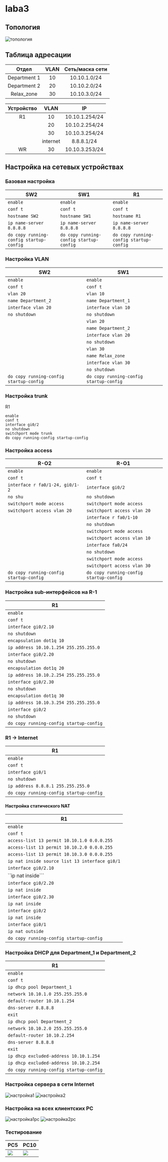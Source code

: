 # laba3

## Топология
![топология](https://github.com/mrvol3x/laba3/blob/main/cccccccccc.png)

## Таблица адресации


|Отдел| VLAN | Сеть/маска сети|
| :---: | :---: | :---: |
|Department 1 | 10 | 10.10.1.0/24|
|Department 2 | 20 | 10.10.2.0/24|
|Relax_zone | 30 | 10.10.3.0/24|

|Устройство| VLAN | IP | 
| :---: | :---: | :---: |
| R1 | 10 | 10.10.1.254/24|
| | 20 | 10.10.2.254/24|
| | 30 | 10.10.3.254/24|
| | internet | 8.8.8.1/24
| WR | 30 | 10.10.3.253/24|

## Настройка на сетевых устройствах

### Базовая настройка

|SW2|SW1|R1|
| --- | --- | --- |
|```enable``` |```enable``` |```enable``` |
| ```conf t```|```conf t```|```conf t```|
|```hostname SW2```|```hostname SW1```| ```hostname R1```|
|```ip name-server 8.8.8.8```|```ip name-server 8.8.8.8```|```ip name-server 8.8.8.8```|
|```do copy running-config startup-config```|```do copy running-config startup-config```|```do copy running-config startup-config```|

### Настройка VLAN
|SW2|SW1|
| --- | --- |
|```enable``` |```enable``` |
| ```conf t```|```conf t```|
|```vlan 20```|```vlan 10```| 
|```name Department_2```|```name Department_1```| 
|```interface vlan 20```|```interface vlan 10```| 
|```no shutdown```|```no shutdown```|
| |```vlan 20```|
| |```name Department_2```|
| |```interface vlan 20```|
| |```no shutdown```|
| |```vlan 30```|
| |```name Relax_zone```|
| |```interface vlan 30```|
| |```no shutdown```|
|```do copy running-config startup-config```|```do copy running-config startup-config```|

### Настройка trunk
R1
```
enable
conf t
interface gi0/2
no shutdown
switchport mode trunk
do copy running-config startup-config
```


### Настройка access
|R-O2|R-O1|
| --- | --- |
|```enable``` |```enable``` |
| ```conf t```|```conf t```|
|```interface r fa0/1-24, gi0/1-2```|```interface gi0/2```| 
|```no shu```|```no shutdown```| 
|```switchport mode access```|```switchport mode access```| 
|```switchport access vlan 20```|```switchport access vlan 20```|
||```interface r fa0/1-10```|
||```no shutdown```|
||```switchport mode access```|
||```switchport access vlan 10```|
||```interface fa0/24```|
||```no shutdown```|
||```switchport mode access```|
||```switchport access vlan 30```|
|```do copy running-config startup-config```|```do copy running-config startup-config```|

### Настройка sub-интерфейсов на R-1
|R1|
| --- |
|```enable``` |
| ```conf t```|
|```interface gi0/2.10```|
|```no shutdown```|
|```encapsulation dot1q 10```|
|```ip address 10.10.1.254 255.255.255.0```|
|```interface gi0/2.20```|
|```no shutdown```|
|```encapsulation dot1q 20```|
|```ip address 10.10.2.254 255.255.255.0```|
|```interface gi0/2.30```|
|```no shutdown```|
|```encapsulation dot1q 30```|
|```ip address 10.10.3.254 255.255.255.0```|
|```interface gi0/2```|
|```no shutdown```|
|```do copy running-config startup-config```|

### R1 -> Internet
|R1|
| --- |
|```enable``` |
| ```conf t```|
|```interface gi0/1```|
|```no shutdown```|
|```ip address 8.8.8.1 255.255.255.0```|
|```do copy running-config startup-config```|

#### Настройка статического NAT
|R1|
| --- |
|```enable``` |
| ```conf t```|
|```access-list 13 permit 10.10.1.0 0.0.0.255```|
|```access-list 13 permit 10.10.2.0 0.0.0.255```|
|```access-list 13 permit 10.10.3.0 0.0.0.255```|
|```ip nat inside source list 13 interface gi0/1```|
|```interface gi0/2.10```|
|``ip nat inside```|
|```interface gi0/2.20```|
|```ip nat inside```|
|```interface gi0/2.30```|
|```ip nat inside```|
|```interface gi0/2```|
|```ip nat inside```|
|```interface gi0/1```|
|```ip nat outside```|
|```do copy running-config startup-config```|

### Настройка DHCP для Department_1 и Department_2
|R1|
| --- |
|```enable``` |
| ```conf t```|
|```ip dhcp pool Department_1```|
|```network 10.10.1.0 255.255.255.0```|
|```default-router 10.10.1.254```|
|```dns-server 8.8.8.8```|
|```exit```|
|```ip dhcp pool Department_2```|
|```network 10.10.2.0 255.255.255.0```|
|```default-router 10.10.2.254```|
|```dns-server 8.8.8.8```|
|```exit```|
|```ip dhcp excluded-address 10.10.1.254```|
|```ip dhcp excluded-address 10.10.2.254```|
|```do copy running-config startup-config```|

### Настройка сервера в сети Internet

![настройка1](https://github.com/mrvol3x/laba3/blob/main/yfnhjqrf.png)
![настройка2](https://github.com/mrvol3x/laba3/blob/main/yfcnhjqrf.1.png)

### Настройка на всех клиентских PC

![настройка1pc](https://github.com/mrvol3x/laba3/blob/main/pc10.1.png)
![настройка2pc](https://github.com/mrvol3x/laba3/blob/main/pc10.png)

### Тестирование

| PC5 | PC10 |
| --- | --- |
| ![](https://user-images.githubusercontent.com/66735783/137204672-1d98c8b2-b7ea-42e8-b5e8-eb2f53d99e7c.png)| ![](https://user-images.githubusercontent.com/66735783/137204693-0d3f21fc-f0dc-4034-8153-fa85dd2d12d2.png)|
